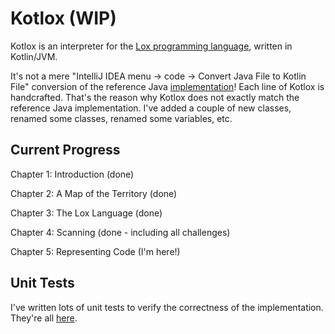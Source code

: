 Kotlox (WIP)
=======

Kotlox is an interpreter for the [Lox programming language](https://craftinginterpreters.com/the-lox-language.html),
written in Kotlin/JVM.

It's not a mere "IntelliJ IDEA menu -> code -> Convert Java File to Kotlin File" conversion of the reference
Java [implementation](https://github.com/munificent/craftinginterpreters/tree/master/java/com/craftinginterpreters/lox)!
Each line of Kotlox is handcrafted. That's the reason why Kotlox does not exactly match the reference Java
implementation. I've added a couple of new classes, renamed some classes, renamed some variables, etc.

Current Progress
-

Chapter 1: Introduction (done)

Chapter 2: A Map of the Territory (done)

Chapter 3: The Lox Language (done)

Chapter 4: Scanning (done - including all challenges)

Chapter 5: Representing Code (I'm here!)

Unit Tests
-

I've written lots of unit tests to verify the correctness of the implementation. They're all
[here](https://github.com/MasoodFallahpoor/KotLox/tree/master/src/test/kotlin/ir/fallahpoor/kotlox).




